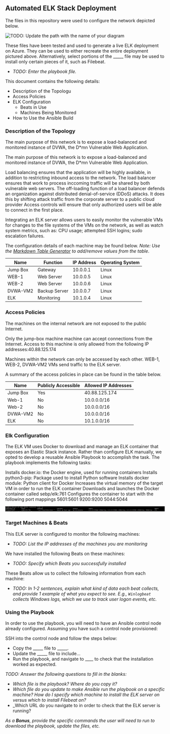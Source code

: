 ## Automated ELK Stack Deployment

The files in this repository were used to configure the network depicted below.

![TODO: Update the path with the name of your diagram](Images/diagram_filename.png)

These files have been tested and used to generate a live ELK deployment on Azure. They can be used to either recreate the entire deployment pictured above. Alternatively, select portions of the _____ file may be used to install only certain pieces of it, such as Filebeat.

  - _TODO: Enter the playbook file._

This document contains the following details:
- Description of the Topologu
- Access Policies
- ELK Configuration
  - Beats in Use
  - Machines Being Monitored
- How to Use the Ansible Build


### Description of the Topology

The main purpose of this network is to expose a load-balanced and monitored instance of DVWA, the D*mn Vulnerable Web Application.

The main purpose of this network is to expose a load-balanced and monitored instance of DVWA, the D*mn Vulnerable Web Application.

Load balancing ensures that the application will be highly available, in addition to restricting inbound access to the network. The load balancer ensures that work to process inccoming traffic will be shared by both vulnerable web servers. The off-loading function of a load balancer defends an organization against distributed denial-of-service (DDoS) attacks. It does this by shifting attack traffic from the corporate server to a public cloud provider Access controls will ensure that only authorized users will be able to connect in the first place.

Integrating an ELK server allows users to easily monitor the vulnerable VMs for changes to the file systems of the VMs on the network, as well as watch system metrics, such as: CPU usage; attempted SSH logins; sudo escalation failures.

The configuration details of each machine may be found below.
_Note: Use the [Markdown Table Generator](http://www.tablesgenerator.com/markdown_tables) to add/remove values from the table_.

| Name      | Function     | IP Address | Operating System |
|-----------|--------------|------------|------------------|
| Jump Box  | Gateway      | 10.0.0.1   | Linux            |
| WEB-1     |Web Server    | 10.0.0.5   | Linux            |
| WEB-2     |Web Server    | 10.0.0.6   | Linux            |
| DVWA-VM2  |Backup Server | 10.0.0.7   | Linux            |
|ELK        |Monitoring    | 10.1.0.4   | Linux            |

### Access Policies

The machines on the internal network are not exposed to the public Internet. 

Only the jump-box machine machine can accept connections from the Internet. Access to this machine is only allowed from the following IP addresses:40.88.125.174

Machines within the network can only be accessed by each other. WEB-1, WEB-2, DVWA-VM2 VMs send traffic to the ELK server.


A summary of the access policies in place can be found in the table below.

| Name     | Publicly Accessible | Allowed IP Addresses |
|----------|---------------------|----------------------|
| Jump Box | Yes                 | 40.88.125.174        |
| Web-1    | No                  | 10.0.0.0/16          |
| Web-2    | No                  | 10.0.0.0/16          |
| DVWA-VM2 | No                  | 10.0.0.0/16          |
| ELK      | No                  | 10.1.0.0/16          |

### Elk Configuration

The ELK VM uses Docker to download and manage an ELK container that exposes an Elastic Stack instance. Rather than configure ELK manually, we opted to develop a reusable Ansible Playbook to accomplish the task. The playbook implements the following tasks:

Installs docker.io: the Docker engine, used for running containers
Installs python3-pip: Package used to install Python software
Installs docker module: Python client for Docker
Increases the virtual memory of the target VM in order to run the ELK container
Downloads and launches the Docker container called sebp/elk:761
Configures the container to start with the following port mappings
5601:5601
9200:9200
5044:5044

![](Image/4.PNG)

### Target Machines & Beats
This ELK server is configured to monitor the following machines:
- _TODO: List the IP addresses of the machines you are monitoring_

We have installed the following Beats on these machines:
- _TODO: Specify which Beats you successfully installed_

These Beats allow us to collect the following information from each machine:
- _TODO: In 1-2 sentences, explain what kind of data each beat collects, and provide 1 example of what you expect to see. E.g., `Winlogbeat` collects Windows logs, which we use to track user logon events, etc._

### Using the Playbook
In order to use the playbook, you will need to have an Ansible control node already configured. Assuming you have such a control node provisioned: 

SSH into the control node and follow the steps below:
- Copy the _____ file to _____.
- Update the _____ file to include...
- Run the playbook, and navigate to ____ to check that the installation worked as expected.

_TODO: Answer the following questions to fill in the blanks:_
- _Which file is the playbook? Where do you copy it?_
- _Which file do you update to make Ansible run the playbook on a specific machine? How do I specify which machine to install the ELK server on versus which to install Filebeat on?_
- _Which URL do you navigate to in order to check that the ELK server is running?

_As a **Bonus**, provide the specific commands the user will need to run to download the playbook, update the files, etc._
